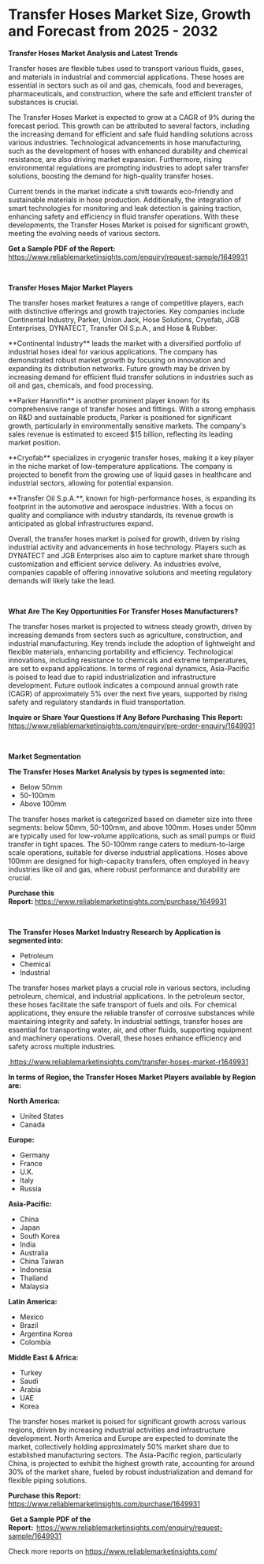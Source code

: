 <p><h1>Transfer Hoses Market Size, Growth and Forecast from 2025 - 2032</h1></p><p><strong>Transfer Hoses Market Analysis and Latest Trends</strong></p>
<p><p>Transfer hoses are flexible tubes used to transport various fluids, gases, and materials in industrial and commercial applications. These hoses are essential in sectors such as oil and gas, chemicals, food and beverages, pharmaceuticals, and construction, where the safe and efficient transfer of substances is crucial.</p><p>The Transfer Hoses Market is expected to grow at a CAGR of 9% during the forecast period. This growth can be attributed to several factors, including the increasing demand for efficient and safe fluid handling solutions across various industries. Technological advancements in hose manufacturing, such as the development of hoses with enhanced durability and chemical resistance, are also driving market expansion. Furthermore, rising environmental regulations are prompting industries to adopt safer transfer solutions, boosting the demand for high-quality transfer hoses.</p><p>Current trends in the market indicate a shift towards eco-friendly and sustainable materials in hose production. Additionally, the integration of smart technologies for monitoring and leak detection is gaining traction, enhancing safety and efficiency in fluid transfer operations. With these developments, the Transfer Hoses Market is poised for significant growth, meeting the evolving needs of various sectors.</p></p>
<p><strong>Get a Sample PDF of the Report:&nbsp;</strong> <a href="https://www.reliablemarketinsights.com/enquiry/request-sample/1649931?utm_campaign=2095&utm_medium=2&utm_source=Github&utm_content=ia&utm_term=17022025&utm_id=transfer-hoses">https://www.reliablemarketinsights.com/enquiry/request-sample/1649931</a></p>
<p>&nbsp;</p>
<p><strong>Transfer Hoses Major Market Players</strong></p>
<p><p>The transfer hoses market features a range of competitive players, each with distinctive offerings and growth trajectories. Key companies include Continental Industry, Parker, Union Jack, Hose Solutions, Cryofab, JGB Enterprises, DYNATECT, Transfer Oil S.p.A., and Hose & Rubber.</p><p>**Continental Industry** leads the market with a diversified portfolio of industrial hoses ideal for various applications. The company has demonstrated robust market growth by focusing on innovation and expanding its distribution networks. Future growth may be driven by increasing demand for efficient fluid transfer solutions in industries such as oil and gas, chemicals, and food processing.</p><p>**Parker Hannifin** is another prominent player known for its comprehensive range of transfer hoses and fittings. With a strong emphasis on R&D and sustainable products, Parker is positioned for significant growth, particularly in environmentally sensitive markets. The company's sales revenue is estimated to exceed $15 billion, reflecting its leading market position.</p><p>**Cryofab** specializes in cryogenic transfer hoses, making it a key player in the niche market of low-temperature applications. The company is projected to benefit from the growing use of liquid gases in healthcare and industrial sectors, allowing for potential expansion.</p><p>**Transfer Oil S.p.A.**, known for high-performance hoses, is expanding its footprint in the automotive and aerospace industries. With a focus on quality and compliance with industry standards, its revenue growth is anticipated as global infrastructures expand.</p><p>Overall, the transfer hoses market is poised for growth, driven by rising industrial activity and advancements in hose technology. Players such as DYNATECT and JGB Enterprises also aim to capture market share through customization and efficient service delivery. As industries evolve, companies capable of offering innovative solutions and meeting regulatory demands will likely take the lead.</p></p>
<p>&nbsp;</p>
<p><strong>What Are The Key Opportunities For Transfer Hoses Manufacturers?</strong></p>
<p><p>The transfer hoses market is projected to witness steady growth, driven by increasing demands from sectors such as agriculture, construction, and industrial manufacturing. Key trends include the adoption of lightweight and flexible materials, enhancing portability and efficiency. Technological innovations, including resistance to chemicals and extreme temperatures, are set to expand applications. In terms of regional dynamics, Asia-Pacific is poised to lead due to rapid industrialization and infrastructure development. Future outlook indicates a compound annual growth rate (CAGR) of approximately 5% over the next five years, supported by rising safety and regulatory standards in fluid transportation.</p></p>
<p><strong>Inquire or Share Your Questions If Any Before Purchasing This Report:</strong> <a href="https://www.reliablemarketinsights.com/enquiry/pre-order-enquiry/1649931?utm_campaign=2095&utm_medium=2&utm_source=Github&utm_content=ia&utm_term=17022025&utm_id=transfer-hoses">https://www.reliablemarketinsights.com/enquiry/pre-order-enquiry/1649931</a></p>
<p>&nbsp;</p>
<p><strong>Market Segmentation</strong></p>
<p><strong>The Transfer Hoses Market Analysis by types is segmented into:</strong></p>
<p><ul><li>Below 50mm</li><li>50-100mm</li><li>Above 100mm</li></ul></p>
<p><p>The transfer hoses market is categorized based on diameter size into three segments: below 50mm, 50-100mm, and above 100mm. Hoses under 50mm are typically used for low-volume applications, such as small pumps or fluid transfer in tight spaces. The 50-100mm range caters to medium-to-large scale operations, suitable for diverse industrial applications. Hoses above 100mm are designed for high-capacity transfers, often employed in heavy industries like oil and gas, where robust performance and durability are crucial.</p></p>
<p><strong>Purchase this Report:&nbsp;</strong><a href="https://www.reliablemarketinsights.com/purchase/1649931?utm_campaign=2095&utm_medium=2&utm_source=Github&utm_content=ia&utm_term=17022025&utm_id=transfer-hoses">https://www.reliablemarketinsights.com/purchase/1649931</a></p>
<p>&nbsp;</p>
<p><strong>The Transfer Hoses Market Industry Research by Application is segmented into:</strong></p>
<p><ul><li>Petroleum</li><li>Chemical</li><li>Industrial</li></ul></p>
<p><p>The transfer hoses market plays a crucial role in various sectors, including petroleum, chemical, and industrial applications. In the petroleum sector, these hoses facilitate the safe transport of fuels and oils. For chemical applications, they ensure the reliable transfer of corrosive substances while maintaining integrity and safety. In industrial settings, transfer hoses are essential for transporting water, air, and other fluids, supporting equipment and machinery operations. Overall, these hoses enhance efficiency and safety across multiple industries.</p></p>
<p><a href="https://www.reliablemarketinsights.com/transfer-hoses-market-r1649931?utm_campaign=2095&utm_medium=2&utm_source=Github&utm_content=ia&utm_term=17022025&utm_id=transfer-hoses">&nbsp;https://www.reliablemarketinsights.com/transfer-hoses-market-r1649931</a></p>
<p><strong>In terms of Region, the Transfer Hoses Market Players available by Region are:</strong></p>
<p>
    <p> <strong> North America: </strong>
        <ul>
            <li>United States</li>
            <li>Canada</li>
        </ul>
        </p> 
    <p> <strong> Europe: </strong>
        <ul>
            <li>Germany</li>
            <li>France</li>
            <li>U.K.</li>
            <li>Italy</li>
            <li>Russia</li>
        </ul>
        </p> 
    <p> <strong> Asia-Pacific: </strong>
        <ul>
            <li>China</li>
            <li>Japan</li>
            <li>South Korea</li>
            <li>India</li>
            <li>Australia</li>
            <li>China Taiwan</li>
            <li>Indonesia</li>
            <li>Thailand</li>
            <li>Malaysia</li>
        </ul>
        </p> 
    <p> <strong> Latin America: </strong>
        <ul>
            <li>Mexico</li>
            <li>Brazil</li>
            <li>Argentina Korea</li>
            <li>Colombia</li>
        </ul>
        </p> 
    <p> <strong> Middle East & Africa: </strong>
        <ul>
            <li>Turkey</li>
            <li>Saudi</li>
            <li>Arabia</li>
            <li>UAE</li>
            <li>Korea</li>
        </ul>
    </p>
    </p>
<p><p>The transfer hoses market is poised for significant growth across various regions, driven by increasing industrial activities and infrastructure development. North America and Europe are expected to dominate the market, collectively holding approximately 50% market share due to established manufacturing sectors. The Asia-Pacific region, particularly China, is projected to exhibit the highest growth rate, accounting for around 30% of the market share, fueled by robust industrialization and demand for flexible piping solutions.</p></p>
<p><strong>Purchase this Report: </strong><a href="https://www.reliablemarketinsights.com/purchase/1649931?utm_campaign=2095&utm_medium=2&utm_source=Github&utm_content=ia&utm_term=17022025&utm_id=transfer-hoses">https://www.reliablemarketinsights.com/purchase/1649931</a></p>
<p>&nbsp;<strong>Get a Sample PDF of the Report:&nbsp;&nbsp;</strong><a href="https://www.reliablemarketinsights.com/enquiry/request-sample/1649931?utm_campaign=2095&utm_medium=2&utm_source=Github&utm_content=ia&utm_term=17022025&utm_id=transfer-hoses">https://www.reliablemarketinsights.com/enquiry/request-sample/1649931</a></p>
<p><strong></strong></p>
<p>Check more reports on <a href="https://www.reliablemarketinsights.com/?utm_campaign=2095&utm_medium=2&utm_source=Github&utm_content=ia&utm_term=17022025&utm_id=transfer-hoses">https://www.reliablemarketinsights.com/</a></p>